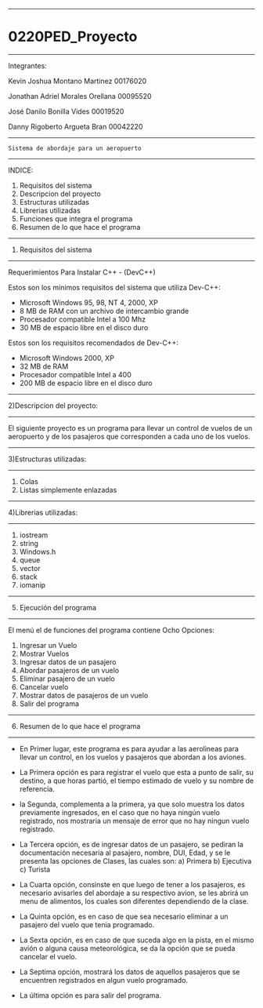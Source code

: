 _________________________________________________
# 0220PED_Proyecto
_________________________________________________
Integrantes:

Kevin Joshua Montano Martinez 00176020

Jonathan Adriel Morales Orellana 00095520

José Danilo Bonilla Vides 00019520

Danny Rigoberto Argueta Bran 00042220

__________________________________________________
    Sistema de abordaje para un aeropuerto
__________________________________________________
INDICE:

1) Requisitos del sistema
2) Descripcion del proyecto
3) Estructuras utilizadas
4) Librerias utilizadas
5) Funciones que integra el programa
6) Resumen de lo que hace el programa
__________________________________________________
1) Requisitos del sistema
__________________________________________________

Requerimientos Para Instalar C++ - (DevC++) 

Estos son los mínimos requisitos del sistema que utiliza Dev-C++:

- Microsoft Windows 95, 98, NT 4, 2000, XP
- 8 MB de RAM con un archivo de intercambio grande
- Procesador compatible Intel a 100 Mhz
- 30 MB de espacio libre en el disco duro

 Estos son los requisitos recomendados de Dev-C++:

- Microsoft Windows 2000, XP
- 32 MB de RAM
- Procesador compatible Intel a 400
- 200 MB de espacio libre en el disco duro
__________________________________________________
2)Descripcion del proyecto:
__________________________________________________

El siguiente proyecto es un programa para llevar un control de vuelos de un aeropuerto y de los pasajeros que
corresponden a cada uno de los vuelos.
__________________________________________________
3)Estructuras utilizadas:
__________________________________________________

1. Colas
2. Listas simplemente enlazadas
__________________________________________________
4)Librerias utilizadas:
__________________________________________________

1. iostream
2. string
3. Windows.h
4. queue
5. vector
6. stack
7. iomanip
__________________________________________________
5) Ejecución del programa
__________________________________________________

El menú el de funciones del programa contiene Ocho Opciones:
1.	Ingresar un Vuelo
2.  Mostrar Vuelos
3.	Ingresar datos de un pasajero
4.	Abordar pasajeros de un vuelo
5.	Eliminar pasajero de un vuelo
6.	Cancelar vuelo
7.	Mostrar datos de pasajeros de un vuelo
8.	Salir del programa
___________________________________________________
6) Resumen de lo que hace el programa
___________________________________________________

- En Primer lugar, este programa es para ayudar a las aerolineas para llevar un control, en los vuelos y pasajeros que abordan a los aviones.

- La Primera opción es para registrar el vuelo que esta a punto de salir, su destino, a que horas partió, el tiempo estimado de vuelo y su nombre de referencia.

- la Segunda, complementa a la primera, ya que solo muestra los datos previamente ingresados, en el caso que no haya ningún vuelo registrado, nos mostraria un mensaje de error que no hay ningun vuelo registrado.

- La Tercera opción, es de ingresar datos de un pasajero, se pediran la documentación necesaria al pasajero, nombre, DUI, Edad, y se le presenta las opciones de Clases, las cuales son:
a) Primera
b) Ejecutiva 
c) Turista

- La Cuarta opción, consinste en que luego de tener a los pasajeros, es necesario avisarles del abordaje a su respectivo avion, se les abrirá un menu de alimentos, los cuales son diferentes dependiendo de la clase.

- La Quinta opción, es en caso de que sea necesario eliminar a un pasajero del vuelo que tenia programado.

- La Sexta opción, es en caso de que suceda algo en la pista, en el mismo avión o alguna causa meteorológica, se da la opción que se pueda cancelar el vuelo.

- La Septima opción, mostrará los datos de aquellos pasajeros que se encuentren registrados en algun vuelo programado.

- La última opción es para salir del programa.
